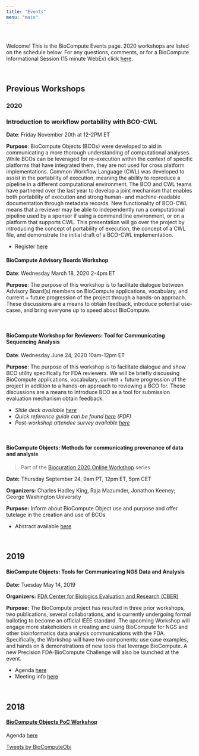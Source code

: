 ```yaml
---
title: "Events"
menu: "main"
---
```


<div class="col-lg-8 offset-lg-2 text-center">
<img src="/images/logo.workshop.png" class="img-fluid mx-auto d-block" alt="">
</div>

<br>

Welcome! This is the BioCompute Events page. 2020 workshops are listed on the schedule below. For any questions, comments, or for a BioCompute Informational Session (15 minute WebEx) click [here](https://forms.gle/MSXxoEKbTS9CueVa9).

<br>

<div class="row">

<div class="col-lg-9" markdown="1">
	
<!-- <h2><a name="upcoming"></a>Upcoming Workshops</h2>

<h3>November 2020</h3>


<br> -->

## Previous Workshops

### 2020

### <a name="11-20-20"></a>Introduction to workflow portability with BCO-CWL 

**Date**: Friday November 20th at 12-2PM ET

**Purpose**: BioCompute Objects (BCOs) were developed to aid in communicating a more thorough understanding of computational analyses. While BCOs can be leveraged for re-execution within the context of specific platforms that have integrated them, they are not used for cross platform implementations. Common Workflow Language (CWL) was developed to assist in the portability of execution, meaning the ability to reproduce a pipeline in a different computational environment. The BCO and CWL teams have partnered over the last year to develop a joint mechanism that enables both portability of execution and strong human- and machine-readable documentation through metadata records. New functionality of BCO-CWL means that a reviewer may be able to independently run a computational pipeline used by a sponsor if using a command line environment, or on a platform that supports CWL. This presentation will go over the project by introducing the concept of portability of execution, the concept of a CWL file, and demonstrate the initial draft of a BCO-CWL implementation.

- Register [here](https://www.eventbrite.com/e/biocompute-workshop-for-reviewers-tool-for-communicating-sequencing-tickets-126603690045)

#### <a name="03-18-20"></a>BioCompute Advisory Boards Workshop

**Date**: Wednesday March 18, 2020 2-4pm ET

**Purpose**: The purpose of this workshop is to facilitate dialogue between Advisory Board(s) members on BioCompute applications, vocabulary, and current + future progression of the project through a hands-on approach. These discussions are a means to obtain feedback, introduce potential use-cases, and bring everyone up to speed about BioCompute.

<br>

#### <a name="06-24-20"></a>BioCompute Workshop for Reviewers: Tool for Communicating Sequencing Analysis

**Date**: Wednesday June 24, 2020 10am-12pm ET

**Purpose**: The purpose of this workshop is to facilitate dialogue and show BCO utility specifically for FDA reviewers. We will be briefly discussing BioCompute applications, vocabulary, current + future progression of the project in addition to a hands-on approach to reviewing a BCO for. These discussions are a means to introduce BCO as a tool for submission evaluation mechanism obtain feedback.

- _Slide deck available [here](/docs/ReviewerWorkshop_24June2020_Deck.pdf)_
- _Quick reference guide can be found [here](/docs/BCOCheatSheet.pdf) (PDF)_
- _Post-workshop attendee survey available [here](https://www.surveymonkey.com/r/Q9LXSC6)_

<br>

#### <a name="09-24-20"></a>BioCompute Objects: Methods for communicating provenance of data and analysis 

> Part of the [Biocuration 2020 Online Workshop](https://www.biocuration.org/biocuration-2020-online-workshops/) series

**Date:** Thursday September 24, 9am PT, 12pm ET, 5pm CET

**Organizers:** Charles Hadley King, Raja Mazumder, Jonathon Keeney; George Washington University

**Purpose:** Inform about BioCompute Object use and purpose and offer tutelage in the creation and use of BCOs

 - Abstract available [here](https://drive.google.com/file/d/1aYdfM6Ph2eJ9a1-1s96vFyiFQGkCtmsY/view)

<br>

## 2019

#### <a name="05-14-19"></a>BioCompute Objects: Tools for Communicating NGS Data and Analysis 

**Date:** Tuesday May 14, 2019

**Organizers:** [FDA Center for Biologics Evaluation and Research (CBER)](https://www.fda.gov/about-fda/fda-organization/center-biologics-evaluation-and-research-cber)

**Purpose:** The BioCompute project has resulted in three prior workshops, two publications, several collaborations, and is currently undergoing formal balloting to become an official IEEE standard. The upcoming Workshop will engage more stakeholders in creating and using BioCompute for NGS and other bioinformatics data analysis communications with the FDA. Specifically, the Workshop will have two components: use case examples, and hands on & demonstrations of new tools that leverage BioCompute. A new Precision FDA-BioCompute Challenge will also be launched at the event.

- Agenda [here](/2019-workshop-agenda.md)
- Meeting info [here](https://www.fda.gov/vaccines-blood-biologics/workshops-meetings-conferences-biologics/biocompute-objects-tools-communicating-ngs-data-and-analysis-public-workshop-05142019-05152019)

<br>

## 2018

#### [BioCompute Objects PoC Workshop](https://hive.biochemistry.gwu.edu/htscsrs/workshop_2018)

Agenda [here](https://hive.biochemistry.gwu.edu/htscsrs/agenda_2018)

</div>

<div class="col-lg-3">
	
<a class="twitter-timeline" 
  href="https://twitter.com/BioComputeObj?ref_src=twsrc%5Etfw" 
    data-height="2500"
    show-replies="true"
    data-chrome="nofooter"
    data-chrome="noheader"
    dnt="true">
  Tweets by BioComputeObj</a> 
  <script async src="https://platform.twitter.com/widgets.js" charset="utf-8"></script>

</div>

</div>
